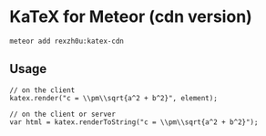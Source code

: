 KaTeX for Meteor (cdn version)
================

`meteor add rexzh0u:katex-cdn`

## Usage

```
// on the client
katex.render("c = \\pm\\sqrt{a^2 + b^2}", element);

// on the client or server
var html = katex.renderToString("c = \\pm\\sqrt{a^2 + b^2}");
```
